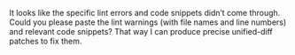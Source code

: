 It looks like the specific lint errors and code snippets didn’t come through. Could you please paste the lint warnings (with file names and line numbers) and relevant code snippets? That way I can produce precise unified-diff patches to fix them.